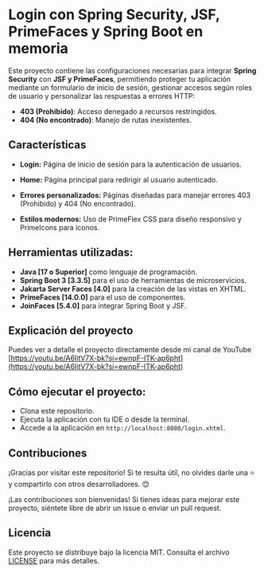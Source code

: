 # Login con Spring Security, JSF, PrimeFaces y Spring Boot en memoria

Este proyecto contiene las configuraciones necesarias para integrar **Spring Security** con **JSF y PrimeFaces**, permitiendo proteger tu aplicación mediante un formulario de inicio de sesión, gestionar accesos según roles de usuario y personalizar las respuestas a errores HTTP:

-   **403 (Prohibido)**: Acceso denegado a recursos restringidos.
-   **404 (No encontrado)**: Manejo de rutas inexistentes.

## Características

- **Login:** Página de inicio de sesión para la autenticación de usuarios.

- **Home:** Página principal para redirigir al usuario autenticado.

- **Errores personalizados:** Páginas diseñadas para manejar errores 403 (Prohibido) y 404 (No encontrado).

- **Estilos modernos:** Uso de PrimeFlex CSS para diseño responsivo y PrimeIcons para íconos.

##  Herramientas utilizadas:
- **Java [17 o Superior]** como lenguaje de programación.
- **Spring Boot 3 [3.3.5]**  para el uso de herramientas de microservicios.
- **Jakarta Server Faces [4.0]** para la creación de las vistas en XHTML.
- **PrimeFaces [14.0.0]**  para el uso de componentes.
- **JoinFaces [5.4.0]** para integrar Spring Boot y JSF.


## Explicación del proyecto

Puedes ver a detalle el proyecto directamente desde mi canal de YouTube [https://youtu.be/A6IitV7X-bk?si=ewnpF-ITK-ap6pht](https://youtu.be/A6IitV7X-bk?si=ewnpF-ITK-ap6pht)


## Cómo ejecutar el proyecto:

-   Clona este repositorio.
-   Ejecuta la aplicación con tu IDE o desde la terminal.
-   Accede a la aplicación en `http://localhost:8080/login.xhtml`.

## Contribuciones

¡Gracias por visitar este repositorio! Si te resulta útil, no olvides darle una ⭐ y compartirlo con otros desarrolladores. 😊

¡Las contribuciones son bienvenidas! Si tienes ideas para mejorar este proyecto, siéntete libre de abrir un issue o enviar un pull request.

## Licencia

Este proyecto se distribuye bajo la licencia MIT. Consulta el archivo [LICENSE](LICENSE) para más detalles.